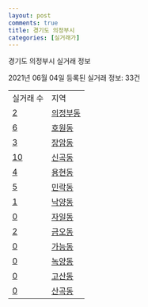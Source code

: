 ```yaml
---
layout: post
comments: true
title: 경기도 의정부시
categories: [실거래가]
---
```


경기도 의정부시 실거래 정보

2021년 06월 04일 등록된 실거래 정보: 33건


<table>
  <tr>
    <td>실거래 수</td>
    <td>지역</td>
  </tr>

  
  <tr>
    <td><a href="4115010100.html">2</a></td>
    <td><a href="4115010100.html">의정부동</a></td>
  </tr>
    

  <tr>
    <td><a href="4115010200.html">6</a></td>
    <td><a href="4115010200.html">호원동</a></td>
  </tr>
    

  <tr>
    <td><a href="4115010300.html">3</a></td>
    <td><a href="4115010300.html">장암동</a></td>
  </tr>
    

  <tr>
    <td><a href="4115010400.html">10</a></td>
    <td><a href="4115010400.html">신곡동</a></td>
  </tr>
    

  <tr>
    <td><a href="4115010500.html">4</a></td>
    <td><a href="4115010500.html">용현동</a></td>
  </tr>
    

  <tr>
    <td><a href="4115010600.html">5</a></td>
    <td><a href="4115010600.html">민락동</a></td>
  </tr>
    

  <tr>
    <td><a href="4115010700.html">1</a></td>
    <td><a href="4115010700.html">낙양동</a></td>
  </tr>
    

  <tr>
    <td><a href="4115010800.html">0</a></td>
    <td><a href="4115010800.html">자일동</a></td>
  </tr>
    

  <tr>
    <td><a href="4115010900.html">2</a></td>
    <td><a href="4115010900.html">금오동</a></td>
  </tr>
    

  <tr>
    <td><a href="4115011000.html">0</a></td>
    <td><a href="4115011000.html">가능동</a></td>
  </tr>
    

  <tr>
    <td><a href="4115011100.html">0</a></td>
    <td><a href="4115011100.html">녹양동</a></td>
  </tr>
    

  <tr>
    <td><a href="4115011200.html">0</a></td>
    <td><a href="4115011200.html">고산동</a></td>
  </tr>
    

  <tr>
    <td><a href="4115011300.html">0</a></td>
    <td><a href="4115011300.html">산곡동</a></td>
  </tr>
    


</table>
    